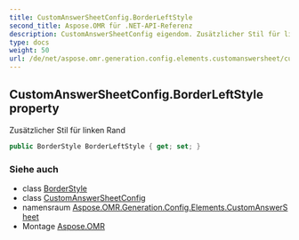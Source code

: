 ```yaml
---
title: CustomAnswerSheetConfig.BorderLeftStyle
second_title: Aspose.OMR für .NET-API-Referenz
description: CustomAnswerSheetConfig eigendom. Zusätzlicher Stil für linken Rand
type: docs
weight: 50
url: /de/net/aspose.omr.generation.config.elements.customanswersheet/customanswersheetconfig/borderleftstyle/
---
```

## CustomAnswerSheetConfig.BorderLeftStyle property

Zusätzlicher Stil für linken Rand

```csharp
public BorderStyle BorderLeftStyle { get; set; }
```

### Siehe auch

* class [BorderStyle](../../../aspose.omr.generation.config/borderstyle/)
* class [CustomAnswerSheetConfig](../)
* namensraum [Aspose.OMR.Generation.Config.Elements.CustomAnswerSheet](../../customanswersheetconfig/)
* Montage [Aspose.OMR](../../../)


